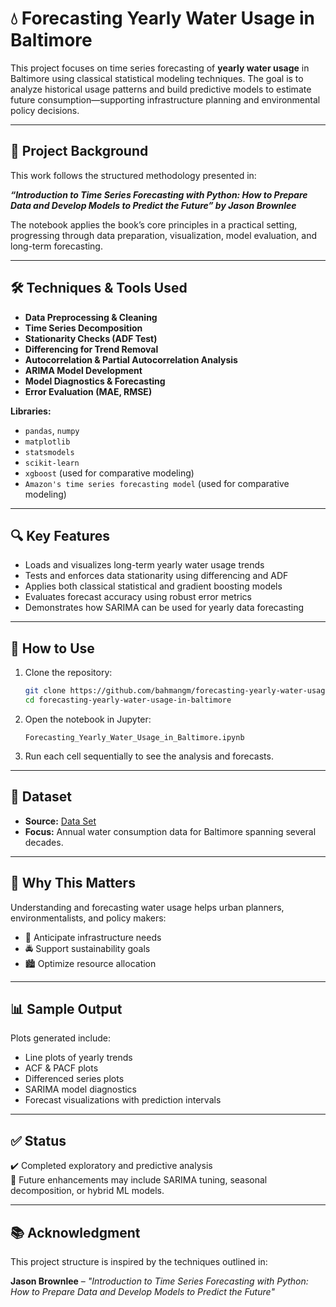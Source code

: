 # 💧 Forecasting Yearly Water Usage in Baltimore

This project focuses on time series forecasting of **yearly water usage** in Baltimore using classical statistical modeling techniques. The goal is to analyze historical usage patterns and build predictive models to estimate future consumption—supporting infrastructure planning and environmental policy decisions.

---

## 📘 Project Background

This work follows the structured methodology presented in:

**_“Introduction to Time Series Forecasting with Python: How to Prepare Data and Develop Models to Predict the Future” by Jason Brownlee_**

The notebook applies the book’s core principles in a practical setting, progressing through data preparation, visualization, model evaluation, and long-term forecasting.

---

## 🛠️ Techniques & Tools Used

- **Data Preprocessing & Cleaning**
- **Time Series Decomposition**
- **Stationarity Checks (ADF Test)**
- **Differencing for Trend Removal**
- **Autocorrelation & Partial Autocorrelation Analysis**
- **ARIMA Model Development**
- **Model Diagnostics & Forecasting**
- **Error Evaluation (MAE, RMSE)**

**Libraries:**
- `pandas`, `numpy`
- `matplotlib`
- `statsmodels`
- `scikit-learn`
- `xgboost` (used for comparative modeling)
- `Amazon's time series forecasting model` (used for comparative modeling)

---

## 🔍 Key Features

- Loads and visualizes long-term yearly water usage trends
- Tests and enforces data stationarity using differencing and ADF
- Applies both classical statistical and gradient boosting models
- Evaluates forecast accuracy using robust error metrics
- Demonstrates how SARIMA can be used for yearly data forecasting

---

## 🧠 How to Use

1. Clone the repository:
   ```bash
   git clone https://github.com/bahmangm/forecasting-yearly-water-usage-in-baltimore.git
   cd forecasting-yearly-water-usage-in-baltimore
   ```

2. Open the notebook in Jupyter:
   ```
   Forecasting_Yearly_Water_Usage_in_Baltimore.ipynb
   ```

3. Run each cell sequentially to see the analysis and forecasts.

---

## 📁 Dataset

- **Source:** [Data Set](https://raw.githubusercontent.com/jbrownlee/Datasets/refs/heads/master/yearly-water-usage.csv) 
- **Focus:** Annual water consumption data for Baltimore spanning several decades.

---

## 📌 Why This Matters

Understanding and forecasting water usage helps urban planners, environmentalists, and policy makers:

- 📍 Anticipate infrastructure needs
- 🚔 Support sustainability goals
- 🏙️ Optimize resource allocation

---

## 📊 Sample Output

Plots generated include:

- Line plots of yearly trends
- ACF & PACF plots
- Differenced series plots
- SARIMA model diagnostics
- Forecast visualizations with prediction intervals

---

## ✅ Status

✔️ Completed exploratory and predictive analysis  
🔄 Future enhancements may include SARIMA tuning, seasonal decomposition, or hybrid ML models.

---

## 📚 Acknowledgment

This project structure is inspired by the techniques outlined in:

**Jason Brownlee** – *"Introduction to Time Series Forecasting with Python: How to Prepare Data and Develop Models to Predict the Future"*
